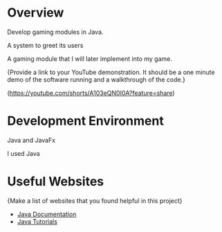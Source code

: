 # Overview

Develop gaming modules in Java.

A system to greet its users

A gaming module that I will later implement into my game. 

{Provide a link to your YouTube demonstration.  It should be a one minute demo of the software running and a walkthrough of the code.}

(https://youtube.com/shorts/A103eQN0I0A?feature=share)

# Development Environment

Java and JavaFx

I used Java

# Useful Websites

{Make a list of websites that you found helpful in this project}
* [Java Documentation](https://docs.oracle.com/en/java/)
* [Java Tutorials](https://www.w3schools.com/java/java_ref_reference.asp)
